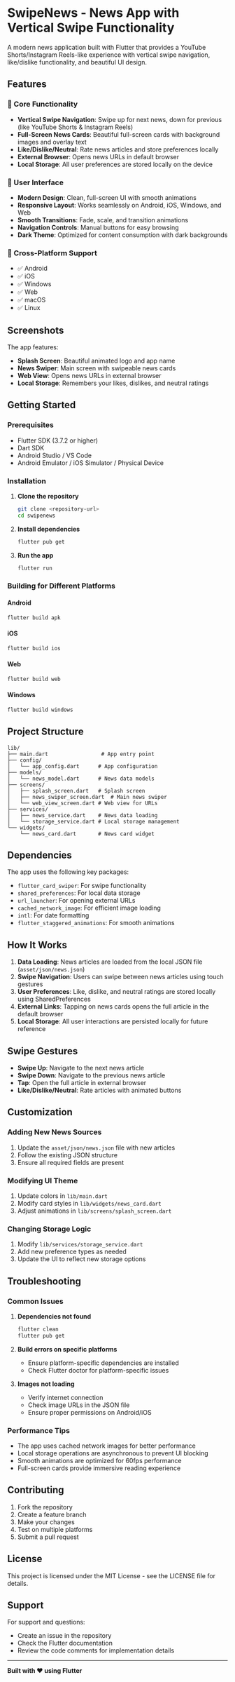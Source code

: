 # SwipeNews - News App with Vertical Swipe Functionality

A modern news application built with Flutter that provides a YouTube Shorts/Instagram Reels-like experience with vertical swipe navigation, like/dislike functionality, and beautiful UI design.

## Features

### 🎯 Core Functionality
- **Vertical Swipe Navigation**: Swipe up for next news, down for previous (like YouTube Shorts & Instagram Reels)
- **Full-Screen News Cards**: Beautiful full-screen cards with background images and overlay text
- **Like/Dislike/Neutral**: Rate news articles and store preferences locally
- **External Browser**: Opens news URLs in default browser
- **Local Storage**: All user preferences are stored locally on the device

### 🎨 User Interface
- **Modern Design**: Clean, full-screen UI with smooth animations
- **Responsive Layout**: Works seamlessly on Android, iOS, Windows, and Web
- **Smooth Transitions**: Fade, scale, and transition animations
- **Navigation Controls**: Manual buttons for easy browsing
- **Dark Theme**: Optimized for content consumption with dark backgrounds

### 📱 Cross-Platform Support
- ✅ Android
- ✅ iOS  
- ✅ Windows
- ✅ Web
- ✅ macOS
- ✅ Linux

## Screenshots

The app features:
- **Splash Screen**: Beautiful animated logo and app name
- **News Swiper**: Main screen with swipeable news cards
- **Web View**: Opens news URLs in external browser
- **Local Storage**: Remembers your likes, dislikes, and neutral ratings

## Getting Started

### Prerequisites
- Flutter SDK (3.7.2 or higher)
- Dart SDK
- Android Studio / VS Code
- Android Emulator / iOS Simulator / Physical Device

### Installation

1. **Clone the repository**
   ```bash
   git clone <repository-url>
   cd swipenews
   ```

2. **Install dependencies**
   ```bash
   flutter pub get
   ```

3. **Run the app**
   ```bash
   flutter run
   ```

### Building for Different Platforms

#### Android
```bash
flutter build apk
```

#### iOS
```bash
flutter build ios
```

#### Web
```bash
flutter build web
```

#### Windows
```bash
flutter build windows
```

## Project Structure

```
lib/
├── main.dart                 # App entry point
├── config/
│   └── app_config.dart      # App configuration
├── models/
│   └── news_model.dart      # News data models
├── screens/
│   ├── splash_screen.dart   # Splash screen
│   ├── news_swiper_screen.dart  # Main news swiper
│   └── web_view_screen.dart # Web view for URLs
├── services/
│   ├── news_service.dart    # News data loading
│   └── storage_service.dart # Local storage management
└── widgets/
    └── news_card.dart       # News card widget
```

## Dependencies

The app uses the following key packages:
- `flutter_card_swiper`: For swipe functionality
- `shared_preferences`: For local data storage
- `url_launcher`: For opening external URLs
- `cached_network_image`: For efficient image loading
- `intl`: For date formatting
- `flutter_staggered_animations`: For smooth animations

## How It Works

1. **Data Loading**: News articles are loaded from the local JSON file (`asset/json/news.json`)
2. **Swipe Navigation**: Users can swipe between news articles using touch gestures
3. **User Preferences**: Like, dislike, and neutral ratings are stored locally using SharedPreferences
4. **External Links**: Tapping on news cards opens the full article in the default browser
5. **Local Storage**: All user interactions are persisted locally for future reference

## Swipe Gestures

- **Swipe Up**: Navigate to the next news article
- **Swipe Down**: Navigate to the previous news article
- **Tap**: Open the full article in external browser
- **Like/Dislike/Neutral**: Rate articles with animated buttons

## Customization

### Adding New News Sources
1. Update the `asset/json/news.json` file with new articles
2. Follow the existing JSON structure
3. Ensure all required fields are present

### Modifying UI Theme
1. Update colors in `lib/main.dart`
2. Modify card styles in `lib/widgets/news_card.dart`
3. Adjust animations in `lib/screens/splash_screen.dart`

### Changing Storage Logic
1. Modify `lib/services/storage_service.dart`
2. Add new preference types as needed
3. Update the UI to reflect new storage options

## Troubleshooting

### Common Issues

1. **Dependencies not found**
   ```bash
   flutter clean
   flutter pub get
   ```

2. **Build errors on specific platforms**
   - Ensure platform-specific dependencies are installed
   - Check Flutter doctor for platform-specific issues

3. **Images not loading**
   - Verify internet connection
   - Check image URLs in the JSON file
   - Ensure proper permissions on Android/iOS

### Performance Tips

- The app uses cached network images for better performance
- Local storage operations are asynchronous to prevent UI blocking
- Smooth animations are optimized for 60fps performance
- Full-screen cards provide immersive reading experience

## Contributing

1. Fork the repository
2. Create a feature branch
3. Make your changes
4. Test on multiple platforms
5. Submit a pull request

## License

This project is licensed under the MIT License - see the LICENSE file for details.

## Support

For support and questions:
- Create an issue in the repository
- Check the Flutter documentation
- Review the code comments for implementation details

---

**Built with ❤️ using Flutter**
